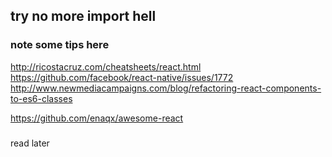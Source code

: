 ## try no more import hell

### note some tips here

http://ricostacruz.com/cheatsheets/react.html
https://github.com/facebook/react-native/issues/1772
http://www.newmediacampaigns.com/blog/refactoring-react-components-to-es6-classes

https://github.com/enaqx/awesome-react


###

read later
